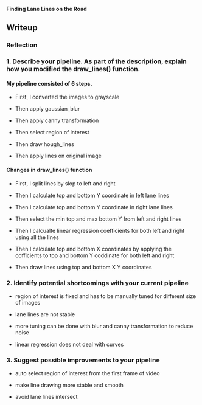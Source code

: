 **Finding Lane Lines on the Road** 

## Writeup

### Reflection

### 1. Describe your pipeline. As part of the description, explain how you modified the draw_lines() function.

#### My pipeline consisted of 6 steps. 

- First, I converted the images to grayscale

- Then apply gaussian_blur

- Then apply canny transformation

- Then select region of interest

- Then draw hough_lines

- Then apply lines on original image

#### Changes in draw_lines() function

- First, I split lines by slop to left and right
    
- Then I calculate top and bottom Y coordinate in left lane lines

- Then I calculate top and bottom Y coordinate in right lane lines

- Then select the min top and max bottom Y from left and right lines
    
- Then I calcualte linear regression coefficients for both left and right using all the lines   

- Then I calculate top and bottom X coordinates by applying the cofficients to top and bottom Y coddinate for both left and right

- Then draw lines using top and bottom X Y coordinates

### 2. Identify potential shortcomings with your current pipeline

- region of interest is fixed and has to be manually tuned for different size of images

- lane lines are not stable

- more tuning can be done with blur and canny transformation to reduce noise

- linear regression does not deal with curves

### 3. Suggest possible improvements to your pipeline

- auto select region of interest from the first frame of video

- make line drawing more stable and smooth

- avoid lane lines intersect
